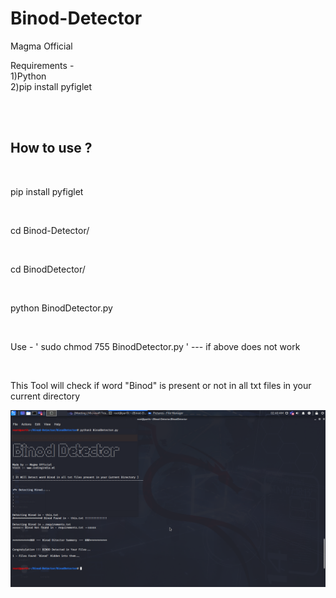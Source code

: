 # Binod-Detector
Magma Official

Requirements - <br>
1)Python  
2)pip install pyfiglet
 
 <br>
 <br>
                
<h2> How to use ?</h2>
<br>
<p> pip install pyfiglet </p> <br>
<p> cd Binod-Detector/ </p> <br>
<p> cd BinodDetector/ </p> <br>
<p> python BinodDetector.py </p> <br>

Use - ' sudo chmod 755 BinodDetector.py '    ---  if above does not work

<br>
<p> This Tool will check if word "Binod" is present or not in all txt files in your current directory </p>

<img src="https://github.com/Magma-Official/Binod-Detector/blob/master/Screenshot%202020-08-17%2002:40:53.png" alt="Screeshot">
